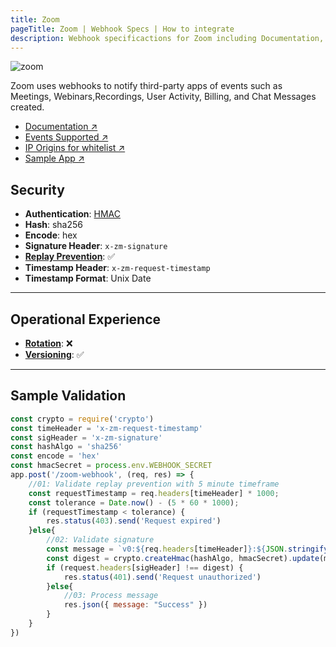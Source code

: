 ```yaml
---
title: Zoom
pageTitle: Zoom | Webhook Specs | How to integrate
description: Webhook specificactions for Zoom including Documentation, Events Supported, Sample Apps, Security Specs, and Operations
--- 
```


![zoom](https://us01st-cf.zoom.us/zoom.ico)

Zoom uses webhooks to notify third-party apps of events such as Meetings, Webinars,Recordings, User Activity, Billing, and Chat Messages created.

- [Documentation ↗](https://marketplace.zoom.us/docs/api-reference/webhook-reference/#verify-webhook-events)
- [Events Supported ↗](https://marketplace.zoom.us/docs/api-reference/webhook-reference/#objects-actions-and-events)
- [IP Origins for whitelist ↗](https://marketplace.zoom.us/docs/api-reference/webhook-reference/#ip-addresses)
- [Sample App ↗](https://github.com/zoom/webhook-sample-node.js)

## Security

- **Authentication**: [HMAC](/security/hmac)
- **Hash**: sha256
- **Encode**: hex
- **Signature Header**: `x-zm-signature`
- **[Replay Prevention](/security/replay-prevention)**: ✅
- **Timestamp Header**: `x-zm-request-timestamp`
- **Timestamp Format**: Unix Date

---

## Operational Experience

- **[Rotation](/ops-experience/key-rotation)**: ❌
- **[Versioning](/ops-experience/versioning)**: ✅

---

## Sample Validation

```js
const crypto = require('crypto')
const timeHeader = 'x-zm-request-timestamp'
const sigHeader = 'x-zm-signature'
const hashAlgo = 'sha256'
const encode = 'hex'
const hmacSecret = process.env.WEBHOOK_SECRET
app.post('/zoom-webhook', (req, res) => {
    //01: Validate replay prevention with 5 minute timeframe
    const requestTimestamp = req.headers[timeHeader] * 1000;
    const tolerance = Date.now() - (5 * 60 * 1000);
    if (requestTimestamp < tolerance) {
        res.status(403).send('Request expired')
    }else{
        //02: Validate signature
        const message = `v0:${req.headers[timeHeader]}:${JSON.stringify(req.body)}`
        const digest = crypto.createHmac(hashAlgo, hmacSecret).update(message).digest(encode)
        if (request.headers[sigHeader] !== digest) {
            res.status(401).send('Request unauthorized')
        }else{
            //03: Process message
            res.json({ message: "Success" })
        }
    }
})
```
